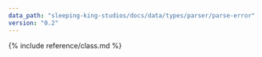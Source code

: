 ```yaml
---
data_path: "sleeping-king-studios/docs/data/types/parser/parse-error"
version: "0.2"
---
```


{% include reference/class.md %}
